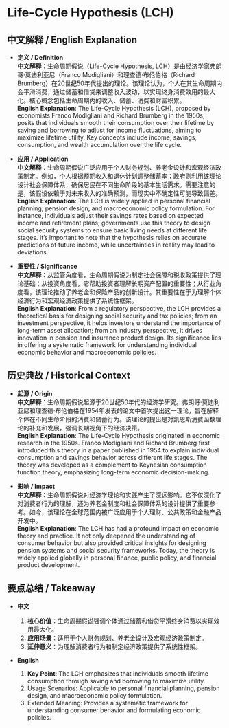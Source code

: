 # Life-Cycle Hypothesis (LCH)

## 中文解释 / English Explanation

* **定义 / Definition**  
  **中文解释**：生命周期假说（Life-Cycle Hypothesis, LCH）是由经济学家弗朗哥·莫迪利亚尼（Franco Modigliani）和理查德·布伦伯格（Richard Brumberg）在20世纪50年代提出的理论。该理论认为，个人在其生命周期内会平滑消费，通过储蓄和借贷来调整收入波动，以实现终身消费效用的最大化。核心概念包括生命周期内的收入、储蓄、消费和财富积累。  
  **English Explanation**: The Life-Cycle Hypothesis (LCH), proposed by economists Franco Modigliani and Richard Brumberg in the 1950s, posits that individuals smooth their consumption over their lifetime by saving and borrowing to adjust for income fluctuations, aiming to maximize lifetime utility. Key concepts include income, savings, consumption, and wealth accumulation over the life cycle.

* **应用 / Application**  
  **中文解释**：生命周期假说广泛应用于个人财务规划、养老金设计和宏观经济政策制定。例如，个人根据预期收入和退休计划调整储蓄率；政府则利用该理论设计社会保障体系，确保居民在不同生命阶段的基本生活需求。需要注意的是，该假设依赖于对未来收入的准确预测，而现实中不确定性可能导致偏差。  
  **English Explanation**: The LCH is widely applied in personal financial planning, pension design, and macroeconomic policy formulation. For instance, individuals adjust their savings rates based on expected income and retirement plans; governments use this theory to design social security systems to ensure basic living needs at different life stages. It’s important to note that the hypothesis relies on accurate predictions of future income, while uncertainties in reality may lead to deviations.

* **重要性 / Significance**  
  **中文解释**：从监管角度看，生命周期假说为制定社会保障和税收政策提供了理论基础；从投资角度看，它帮助投资者理解长期资产配置的重要性；从行业角度看，该理论推动了养老金和保险产品的创新设计。其重要性在于为理解个体经济行为和宏观经济政策提供了系统性框架。  
  **English Explanation**: From a regulatory perspective, the LCH provides a theoretical basis for designing social security and tax policies; from an investment perspective, it helps investors understand the importance of long-term asset allocation; from an industry perspective, it drives innovation in pension and insurance product design. Its significance lies in offering a systematic framework for understanding individual economic behavior and macroeconomic policies.

## 历史典故 / Historical Context

* **起源 / Origin**  
  **中文解释**：生命周期假说起源于20世纪50年代的经济学研究。弗朗哥·莫迪利亚尼和理查德·布伦伯格在1954年发表的论文中首次提出这一理论，旨在解释个体在不同生命阶段的消费和储蓄行为。该理论的提出是对凯恩斯消费函数理论的补充和发展，强调长期视角下的经济决策。  
  **English Explanation**: The Life-Cycle Hypothesis originated in economic research in the 1950s. Franco Modigliani and Richard Brumberg first introduced this theory in a paper published in 1954 to explain individual consumption and savings behavior across different life stages. The theory was developed as a complement to Keynesian consumption function theory, emphasizing long-term economic decision-making.

* **影响 / Impact**  
  **中文解释**：生命周期假说对经济学理论和实践产生了深远影响。它不仅深化了对消费者行为的理解，还为养老金制度和社会保障体系的设计提供了重要参考。如今，该理论在全球范围内被广泛应用于个人理财、公共政策和金融产品开发中。  
  **English Explanation**: The LCH has had a profound impact on economic theory and practice. It not only deepened the understanding of consumer behavior but also provided critical insights for designing pension systems and social security frameworks. Today, the theory is widely applied globally in personal finance, public policy, and financial product development.

## 要点总结 / Takeaway

* **中文**  
  1. **核心价值**：生命周期假说强调个体通过储蓄和借贷平滑终身消费以实现效用最大化。
  2. **应用场景**：适用于个人财务规划、养老金设计及宏观经济政策制定。
  3. **延伸意义**：为理解消费者行为和制定经济政策提供了系统性框架。

* **English**  
  1. **Key Point**: The LCH emphasizes that individuals smooth lifetime consumption through saving and borrowing to maximize utility.
  2. Usage Scenarios: Applicable to personal financial planning, pension design, and macroeconomic policy formulation.
  3. Extended Meaning: Provides a systematic framework for understanding consumer behavior and formulating economic policies.